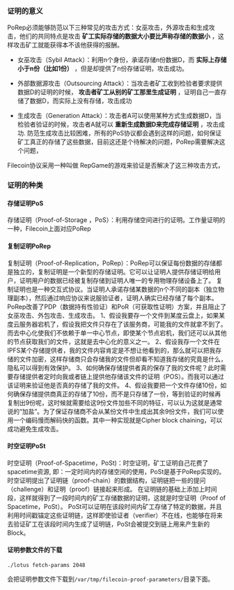 
### 证明的意义
PoRep必须能够防范以下三种常见的攻击方式：女巫攻击，外源攻击和生成攻击，他们的共同特点是攻击 __矿工实际存储的数据大小要比声称存储的数据小__ ，这样攻击矿工就能获得本不该他获得的报酬。

* 女巫攻击（Sybil Attack）：利用n个身份，承诺存储n份数据D，而 __实际上存储小于n份（比如1份）__ ，但是却提供了n份存储证明，攻击成功。

* 外部数据源攻击（Outsourcing Attack）：当攻击者矿工收到检验者要求提供数据D的证明的时候， __攻击者矿工从别的矿工那里生成证明__ ，证明自己一直存储了数据D，而实际上没有存储，攻击成功

* 生成攻击（Generation Attack）：攻击者A可以使用某种方式生成数据D，当检验者验证的时候，攻击者A就可以  __重新生成数据D来完成存储证明__ ，攻击成功. 防范生成攻击比较困难，所有的PoS协议都会遇到这样的问题，如何保证矿工真正的存储了这些数据，目前这还是个待解决的问题，PoRep需要解决这个问题，

Filecoin协议采用一种叫做 RepGame的游戏来验证是否解决了这三种攻击方式，

### 证明的种类
#### 存储证明PoS
存储证明（Proof-of-Storage ，PoS）：利用存储空间进行的证明。工作量证明的一种，Filecoin上面对应PoRep

#### 复制证明PoRep
复制证明（Proof-of-Replication，PoRep）：PoRep可以保证每份数据的存储都是独立的，复制证明是一个新型的存储证明。它可以让证明人提供存储证明给用户，证明用户的数据已经被复制存储到证明人唯一的专用物理存储设备上了。
复制证明也是一种交互式协议。当证明人承诺存储某数据的n个不同的副本（独立物理副本），然后通过响应协议来说服验证者，证明人确实已经存储了每个副本。PoRep改善了PDP（数据持有性验证）和PoR（可获取性证明）方案，并且阻止了女巫攻击、外包攻击、生成攻击。
1、假设我要存一个文件到某度云盘上，如果某度云服务器宕机了，假设我把文件只存在了该服务商，可能我的文件就拿不到了。而去中心化使我们不依赖于单一中心节点，即使某个节点宕机，我们还可以从其他的节点获取我们的文件，这就是去中心化的意义之一。
2、假设我存一个文件在IPFS某个存储提供者，我的文件内容肯定是不想让他看到的，那么就可以把我存储的文件加密，这样存储商只会存储我的文件但却看不知道我存储的究竟是什么，隐私可以得到有效保护。
3、如何确保存储提供者真的保存了我的文件呢？此时需要存储提供者定时向我或者链上提供他存储该文件的证明（POS）。而我可以通过该证明来验证他是否真的存储了我的文件。
4、假设我要把一个文件存储10份，如何确保存储提供商真正的存储了10份，而不是只存储了一份，等到验证的时候再复制出9份呢，这时候就需要给这9份文件加些不同的特征，可以认为这就是通常说的“加盐”。为了保证存储商不会从某份文件中生成出其余9份文件，我们可以使用一个编码慢而解码快的函数。其中一种实现就是Cipher block chaining，可以成功避免生成攻击。



#### 时空证明PoSt
时空证明（Proof-of-Spacetime，PoSt)：时空证明，矿工证明自己花费了spacetime资源, 即：一定时间内的存储空间的使用，PoSt是基于PoRep实现的。 
时空证明提出了证明链（proof-chain）的数据结构，证明链把一些的提问（challenge）和证明（proof）链接起来形成。
在证明链的基础上添加上时间段，这样就得到了一段时间内的矿工存储数据的证明，这就是时空证明（Proof of Spacetime，PoSt）。
PoSt可以证明在该段时间内矿工存储了特定的数据，并且利用时间戳锚定这些证明链，这样即使验证者（verifier）不在线，也能够在将来去验证矿工在该段时间内生成了证明链，PoSt会被提交到链上用来产生新的Block。


#### 证明参数文件的下载
```
./lotus fetch-params 2048
```
会把证明参数文件下载到`/var/tmp/filecoin-proof-parameters/`目录下面。 


